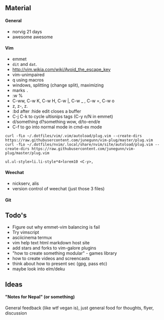 ## Material

#### General

- norvig 21 days
- awesome awesome

#### Vim

- emmet
- `dit` and `dat`.
- http://vim.wikia.com/wiki/Avoid_the_escape_key
- vim-unimpaired
- q using macros
- windows, splitting (change split), maximizing
- marks `.`
- :w %<TAB>
- C-ww, C-w K, C-w H, C-w |, C-w _ , C-w =, C-w o
- z<cr>, z-, z.
- :bd after :hide edit closes a buffer
- C-j C-k to cycle ultisnips tags (C-y n/N in emmet)
- d/something d?something wow, d/to-end/e
- C-f to go into normal mode in cmd-ex mode
```
curl -fLo ~/.dotfiles/vim/.vim/autoload/plug.vim --create-dirs https://raw.githubusercontent.com/junegunn/vim-plug/master/plug.vim
curl -fLo ~/.dotfiles/nvim/.local/share/nvim/site/autoload/plug.vim --create-dirs https://raw.githubusercontent.com/junegunn/vim-plug/master/plug.vim
```

```
ul.ul-style>li.li-style*4>lorem10 <C-y>,
```

#### Weechat
- nickserv, alis
- version control of weechat (just those 3 files)

#### Git

## Todo's

- Figure out why emmet-vim balancing is fail
- Try vimscript
- asciicinema termux
- vim help text html markdown host site
- add stars and forks to vim-galore plugins
- "how to create something modular" - games library
- how to create videos and screencasts
- think about how to present sec (gpg, pass etc)
- maybe look into elm/deku

## Ideas

#### "Notes for Nepal" (or something)

General feedback (like wtf vegan is), just general food for thoughts, flyer, discussion
